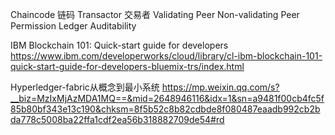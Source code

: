Chaincode 链码
Transactor 交易者
Validating Peer
Non-validating Peer
Permission Ledger
Auditability

IBM Blockchain 101: Quick-start guide for developers
https://www.ibm.com/developerworks/cloud/library/cl-ibm-blockchain-101-quick-start-guide-for-developers-bluemix-trs/index.html


Hyperledger-fabric从概念到最小系统  https://mp.weixin.qq.com/s?__biz=MzIxMjAzMDA1MQ==&mid=2648946116&idx=1&sn=a9481f00cb4fc5f85b80bf343e13c190&chksm=8f5b52c8b82cdbde8f080487eaadb992cb2bda778c5008ba22ffa1cdf2ea56b318882709de54#rd


